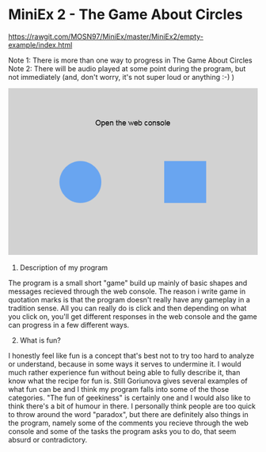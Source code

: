 # MiniEx 2 - The Game About Circles
https://rawgit.com/MOSN97/MiniEx/master/MiniEx2/empty-example/index.html

Note 1: There is more than one way to progress in The Game About Circles
Note 2: There will be audio played at some point during the program, but not immediately (and, don't worry,  it's not super loud or anything :-) )

![alt text](https://github.com/MOSN97/MiniEx/blob/master/MiniEx2/Screenshot_1.png)

1. Description of my program

The program is a small short "game" build up mainly of basic shapes and messages recieved through the web console. The reason i write game in quotation marks is that the program doesn't really have any gameplay in a tradition sense. All you can really do is click and then depending on what you click on, you'll get different responses in the web console and the game can progress in a few different ways.

2. What is fun?

I honestly feel like fun is a concept that's best not to try too hard to analyze or understand, because in some ways it serves to undermine it. I would much rather experience fun without being able to fully describe it, than know what the recipe for fun is. Still Goriunova gives several examples of what fun can be and I think my program falls into some of the those categories. "The fun of geekiness" is certainly one and I would also like to think there's a bit of humour in there. I personally think people are too quick to throw around the word "paradox", but there are definitely also things in the program, namely some of the comments you recieve through the web console and some of the tasks the program asks you to do, that seem absurd or contradictory.

